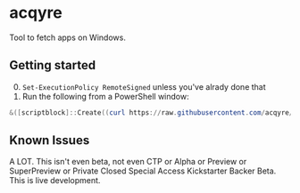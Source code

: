 # acqyre
Tool to fetch apps on Windows.

## Getting started

0. `Set-ExecutionPolicy RemoteSigned` unless you've alrady done that
1. Run the following from a PowerShell window:

```powershell
&([scriptblock]::Create((curl https://raw.githubusercontent.com/acqyre/acqyre/master/Boot.ps1 | select -exp Content)))
```

## Known Issues
A LOT. This isn't even beta, not even CTP or Alpha or Preview or SuperPreview or Private Closed Special Access Kickstarter Backer Beta. This is live development.
